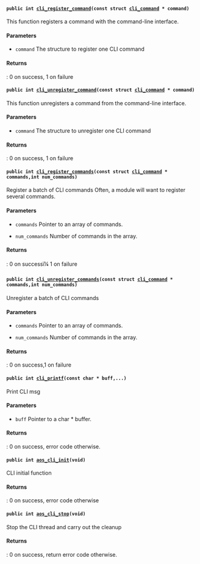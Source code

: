 #### `public int `[`cli_register_command`](#cli_8h_1a23c3dbb78c76121d390d07b74619b68e)`(const struct `[`cli_command`](#structcli__command)` * command)` 

This function registers a command with the command-line interface.

#### Parameters
* `command` The structure to register one CLI command

#### Returns
: 0 on success, 1 on failure

#### `public int `[`cli_unregister_command`](#cli_8h_1a2a21b313d17b8810170b996151349750)`(const struct `[`cli_command`](#structcli__command)` * command)` 

This function unregisters a command from the command-line interface.

#### Parameters
* `command` The structure to unregister one CLI command

#### Returns
: 0 on success, 1 on failure

#### `public int `[`cli_register_commands`](#cli_8h_1a94651f2613336ec2981c0ec9721673cc)`(const struct `[`cli_command`](#structcli__command)` * commands,int num_commands)` 

Register a batch of CLI commands Often, a module will want to register several commands.

#### Parameters
* `commands` Pointer to an array of commands. 

* `num_commands` Number of commands in the array.

#### Returns
: 0 on successï¼ 1 on failure

#### `public int `[`cli_unregister_commands`](#cli_8h_1a0140b701cc2a99ccc96b7180844ea301)`(const struct `[`cli_command`](#structcli__command)` * commands,int num_commands)` 

Unregister a batch of CLI commands

#### Parameters
* `commands` Pointer to an array of commands. 

* `num_commands` Number of commands in the array.

#### Returns
: 0 on success,1 on failure

#### `public int `[`cli_printf`](#cli_8h_1a208041556e7760947b1d89ecb5598575)`(const char * buff,...)` 

Print CLI msg

#### Parameters
* `buff` Pointer to a char * buffer.

#### Returns
: 0 on success, error code otherwise.

#### `public int `[`aos_cli_init`](#cli_8h_1a14ab9e06d8c6409b4b5593e70769e9dc)`(void)` 

CLI initial function

#### Returns
: 0 on success, error code otherwise

#### `public int `[`aos_cli_stop`](#cli_8h_1a480bf860a9810003f30d6909d83d6457)`(void)` 

Stop the CLI thread and carry out the cleanup

#### Returns
: 0 on success, return error code otherwise.